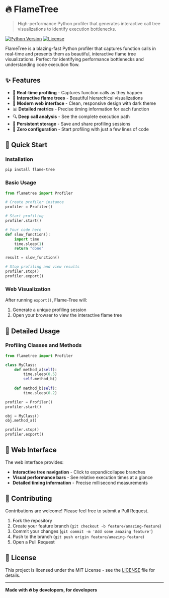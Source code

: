 # 🔥 FlameTree

> High-performance Python profiler that generates interactive call tree visualizations to identify execution bottlenecks.

[![Python Version](https://img.shields.io/badge/python-3.9+-blue.svg)](https://python.org)
[![License](https://img.shields.io/badge/license-MIT-green.svg)](LICENSE)

FlameTree is a blazing-fast Python profiler that captures function calls in real-time and presents them as beautiful, interactive flame tree visualizations. Perfect for identifying performance bottlenecks and understanding code execution flow.

## ✨ Features

- 🚀 **Real-time profiling** - Captures function calls as they happen
- 🌳 **Interactive flame trees** - Beautiful hierarchical visualizations
- 🎨 **Modern web interface** - Clean, responsive design with dark theme
- 📊 **Detailed metrics** - Precise timing information for each function
- 🔍 **Deep call analysis** - See the complete execution path
- 💾 **Persistent storage** - Save and share profiling sessions
- 🎯 **Zero configuration** - Start profiling with just a few lines of code

## 🚀 Quick Start

### Installation

```bash
pip install flame-tree
```

### Basic Usage

```python
from flametree import Profiler

# Create profiler instance
profiler = Profiler()

# Start profiling
profiler.start()

# Your code here
def slow_function():
    import time
    time.sleep(1)
    return "done"

result = slow_function()

# Stop profiling and view results
profiler.stop()
profiler.export()
```

### Web Visualization

After running `export()`, Flame-Tree will:
1. Generate a unique profiling session
2. Open your browser to view the interactive flame tree

## 📖 Detailed Usage

### Profiling Classes and Methods

```python
from flametree import Profiler

class MyClass:
    def method_a(self):
        time.sleep(0.5)
        self.method_b()
    
    def method_b(self):
        time.sleep(0.2)

profiler = Profiler()
profiler.start()

obj = MyClass()
obj.method_a()

profiler.stop()
profiler.export()
```

## 🎨 Web Interface

The web interface provides:

- **Interactive tree navigation** - Click to expand/collapse branches
- **Visual performance bars** - See relative execution times at a glance
- **Detailed timing information** - Precise millisecond measurements


## 🤝 Contributing

Contributions are welcome! Please feel free to submit a Pull Request.

1. Fork the repository
2. Create your feature branch (`git checkout -b feature/amazing-feature`)
3. Commit your changes (`git commit -m 'Add some amazing feature'`)
4. Push to the branch (`git push origin feature/amazing-feature`)
5. Open a Pull Request

## 📝 License

This project is licensed under the MIT License - see the [LICENSE](LICENSE) file for details.

---

**Made with 🔥 by developers, for developers**
